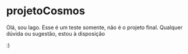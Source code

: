 # projetoCosmos

Olá, sou Iago.
Esse é um teste somente, não é o projeto final.
Qualquer dúvida ou sugestão, estou à disposição

:)
